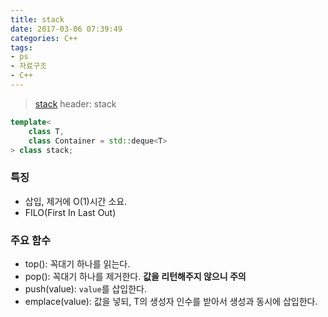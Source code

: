 ```yaml
---
title: stack
date: 2017-03-06 07:39:49
categories: C++
tags:
- ps
- 자료구조
- C++
---
```


> [stack](http://en.cppreference.com/w/cpp/container/stack)
> header: stack

```C++
template<
    class T,
    class Container = std::deque<T>
> class stack;
```

<!-- more -->
### 특징
* 삽입, 제거에 O(1)시간 소요.
* FILO(First In Last Out)

### 주요 함수
* top(): 꼭대기 하나를 읽는다.
* pop(): 꼭대기 하나를 제거한다. **값을 리턴해주지 않으니 주의**
* push(value): `value`를 삽입한다.
* emplace(value): 값을 넣되, T의 생성자 인수를 받아서 생성과 동시에 삽입한다.

